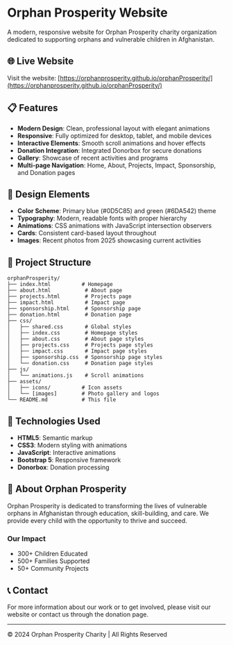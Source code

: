 # Orphan Prosperity Website

A modern, responsive website for Orphan Prosperity charity organization dedicated to supporting orphans and vulnerable children in Afghanistan.

## 🌐 Live Website

Visit the website: [https://orphanprosperity.github.io/orphanProsperity/](https://orphanprosperity.github.io/orphanProsperity/)

## 📋 Features

- **Modern Design**: Clean, professional layout with elegant animations
- **Responsive**: Fully optimized for desktop, tablet, and mobile devices
- **Interactive Elements**: Smooth scroll animations and hover effects
- **Donation Integration**: Integrated Donorbox for secure donations
- **Gallery**: Showcase of recent activities and programs
- **Multi-page Navigation**: Home, About, Projects, Impact, Sponsorship, and Donation pages

## 🎨 Design Elements

- **Color Scheme**: Primary blue (#0D5C85) and green (#6DA542) theme
- **Typography**: Modern, readable fonts with proper hierarchy
- **Animations**: CSS animations with JavaScript intersection observers
- **Cards**: Consistent card-based layout throughout
- **Images**: Recent photos from 2025 showcasing current activities

## 📁 Project Structure

```
orphanProsperity/
├── index.html          # Homepage
├── about.html           # About page
├── projects.html        # Projects page
├── impact.html          # Impact page
├── sponsorship.html     # Sponsorship page
├── donation.html        # Donation page
├── css/
│   ├── shared.css       # Global styles
│   ├── index.css        # Homepage styles
│   ├── about.css        # About page styles
│   ├── projects.css     # Projects page styles
│   ├── impact.css       # Impact page styles
│   ├── sponsorship.css  # Sponsorship page styles
│   └── donation.css     # Donation page styles
├── js/
│   └── animations.js    # Scroll animations
├── assets/
│   ├── icons/          # Icon assets
│   └── [images]        # Photo gallery and logos
└── README.md           # This file
```

## 🚀 Technologies Used

- **HTML5**: Semantic markup
- **CSS3**: Modern styling with animations
- **JavaScript**: Interactive animations
- **Bootstrap 5**: Responsive framework
- **Donorbox**: Donation processing

## 💝 About Orphan Prosperity

Orphan Prosperity is dedicated to transforming the lives of vulnerable orphans in Afghanistan through education, skill-building, and care. We provide every child with the opportunity to thrive and succeed.

### Our Impact
- 300+ Children Educated
- 500+ Families Supported  
- 50+ Community Projects

## 📞 Contact

For more information about our work or to get involved, please visit our website or contact us through the donation page.

---

© 2024 Orphan Prosperity Charity | All Rights Reserved